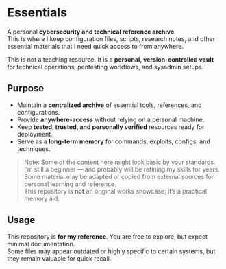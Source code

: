 # Essentials

A personal **cybersecurity and technical reference archive**.  
This is where I keep configuration files, scripts, research notes, and other essential materials that I need quick access to from anywhere.  

This is not a teaching resource. It is a **personal, version-controlled vault** for technical operations, pentesting workflows, and sysadmin setups.

## Purpose

- Maintain a **centralized archive** of essential tools, references, and configurations.
- Provide **anywhere-access** without relying on a personal machine.
- Keep **tested, trusted, and personally verified** resources ready for deployment.
- Serve as a **long-term memory** for commands, exploits, configs, and techniques.

> Note: Some of the content here might look basic by your standards.  
> I’m still a beginner — and probably will be refining my skills for years.  
> Some material may be adapted or copied from external sources for personal learning and reference.  
> This repository is **not** an original works showcase; it’s a practical memory aid.

## Usage

This repository is **for my reference**. You are free to explore, but expect minimal documentation.  
Some files may appear outdated or highly specific to certain systems, but they remain valuable for quick recall.
